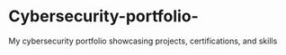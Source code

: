 # Cybersecurity-portfolio-
My cybersecurity portfolio showcasing projects, certifications, and skills
